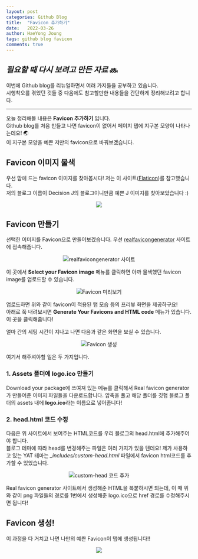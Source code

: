 ```yaml
---
layout: post
categories: Github Blog
title:  "Favicon 추가하기"
date:   2022-03-26
author: HaeYong Joung
tags: github blog favicon
comments: true
---
```


## *필요할 때 다시 보려고 만든 자료* :soon:

이번에 Github blog를 리뉴얼하면서 여러 가지들을 공부하고 있습니다.  
시행착오를 겪었던 것들 중 다음에도 참고할만한 내용들을 간단하게 정리해보려고 합니다.

- - -

오늘 정리해볼 내용은 **Favicon 추가하기** 입니다.   
Github blog를 처음 만들고 나면 favicon이 없어서 페이지 탭에 지구본 모양이 나타나는데요! :earth_asia:  
이 지구본 모양을 예쁜 저만의 favicon으로 바꿔보겠습니다.


## Favicon 이미지 물색

우선 맘에 드는 favicon 이미지를 찾아봅시다!
저는 이 사이트([Flaticon](https://www.flaticon.com/))를 참고했습니다.   
저의 블로그 이름이 Decision J의 블로그이니만큼 예쁜 J 이미지를 찾아보았습니다 :)

<p align="center">
  <img src="https://decision-J.github.io/assets/logo.ico/favicon-32x32.png">
</p>

## Favicon 만들기
선택한 이미지를 Favicon으로 만들어보겠습니다.
우선 [realfavicongenerator](https://realfavicongenerator.net/) 사이트에 접속해줍니다.

<p align="center">
  <img src="https://decision-J.github.io/assets/github blog/favicon_generator.png" alt="realfavicongenerator 사이트"/>
</p>

이 곳에서 **Select your Favicon image** 메뉴를 클릭하면 아까 물색했던 favicon image를 업로드할 수 있습니다.

<p align="center">
  <img src="https://decision-J.github.io/assets/github blog/favicon_generator2.png" alt="Favicon 미리보기"/>
</p>

업로드하면 위와 같이 favicon이 적용된 탭 모습 등의 프리뷰 화면을 제공하구요!   
아래로 쭉 내려보시면 **Generate Your Favicons and HTML code** 메뉴가 있습니다. 이 곳을 클릭해줍니다!

얼마 간의 세팅 시간이 지나고 나면 다음과 같은 화면을 보실 수 있습니다.

<p align="center">
  <img src="https://decision-J.github.io/assets/github blog/favicon_generator3.png" alt="Favicon 생성"/>
</p>

여기서 해주셔야할 일은 두 가지입니다.

### 1. Assets 폴더에 logo.ico 만들기
Download your package에 쓰여져 있는 메뉴를 클릭해서 Real favicon generator가 만들어준 이미지 파일들을 다운로드합니다.
압축을 풀고 해당 폴더를 깃헙 블로그 폴더의 assets 내에 **logo.ico**라는 이름으로 넣어줍니다!

### 2. head.html 코드 수정
다음은 위 사이트에서 보여주는 HTML코드를 우리 블로그의 head.html에 추가해주어야 합니다.   
블로그 테마에 따라 head를 변경해주는 파일은 여러 가지가 있을 텐데요!
제가 사용하고 있는 YAT 테마는 *_includes/custom-head.html* 파일에서 favicon html코드를 추가할 수 있었습니다.

<p align="center">
  <img src="https://decision-J.github.io/assets/github blog/favicon_generator4.png" alt="custom-head 코드 추가"/>
</p>

Real favicon generator 사이트에서 생성해준 HTML을 복붙하시면 되는데, 이 때 위와 같이 png 파일들의 경로를 1번에서 생성해준 logo.ico으로 href 경로를 수정해주시면 됩니다!

## Favicon 생성!
이 과정을 다 거치고 나면 나만의 예쁜 Favicon이 탭에 생성됩니다!! 

<p align="center">
  <img src="https://decision-J.github.io/assets/github blog/favicon.png">
</p>
